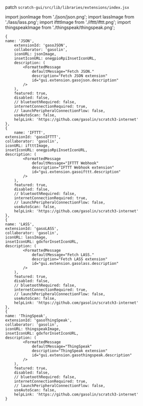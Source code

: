 patch `scratch-gui/src/lib/libraries/extensions/index.jsx`


import jsonImage from './json/json.png';
import lassImage from './lass/lass.png';
import iftttImage from './ifttt/ifttt.png';
import thingspeakImage from './thingspeak/thingspeak.png';


    {
	name: 'JSON',
    	extensionId: 'gasoJSON',
    	collaborator: 'gasolin',
    	iconURL: jsonImage,
    	insetIconURL: onegpioRpiInsetIconURL,
    	description: (
        	<FormattedMessage
            	defaultMessage="Fetch JSON."
            	description="Fetch JSON extension"
            	id="gui.extension.gasojson.description"
        	/>
    	),
    	featured: true,
    	disabled: false,
    	// bluetoothRequired: false,
    	internetConnectionRequired: true,
    	// launchPeripheralConnectionFlow: false,
    	useAutoScan: false,
    	helpLink: 'https://github.com/gasolin/scratch3-internet'
    },
    {
    	name: 'IFTTT',
	extensionId: 'gasoIFTTT',
	collaborator: 'gasolin',
	iconURL: iftttImage,
	insetIconURL: onegpioRpiInsetIconURL,
	description: (
            <FormattedMessage
                defaultMessage="IFTTT Webhook"
                description="IFTTT Webhook extension"
                id="gui.extension.gasoifttt.description"
            />
        ),
        featured: true,
        disabled: false,
        // bluetoothRequired: false,
        internetConnectionRequired: true,
        // launchPeripheralConnectionFlow: false,
        useAutoScan: false,
        helpLink: 'https://github.com/gasolin/scratch3-internet'
    },
    {
  	name: 'LASS',
	extensionId: 'gasoLASS',
	collaborator: 'gasolin',
	iconURL: lassImage,
	insetIconURL: gdxforInsetIconURL,
	description: (
            <FormattedMessage
                defaultMessage="Fetch LASS."
                description="Fetch LASS extension"
                id="gui.extension.gasolass.description"
            />
        ),
        featured: true,
        disabled: false,
        // bluetoothRequired: false,
        internetConnectionRequired: true,
        // launchPeripheralConnectionFlow: false,
        useAutoScan: false,
        helpLink: 'https://github.com/gasolin/scratch3-internet'
    },
    {
	name: 'ThingSpeak',
	extensionId: 'gasoThingSpeak',
	collaborator: 'gasolin',
	iconURL: thingspeakImage,
	insetIconURL: gdxforInsetIconURL,
	description: (
            <FormattedMessage
                defaultMessage="ThingSpeak"
                description="ThingSpeak extension"
                id="gui.extension.gasothingspeak.description"
            />
        ),
        featured: true,
        disabled: false,
        // bluetoothRequired: false,
        internetConnectionRequired: true,
        // launchPeripheralConnectionFlow: false,
        useAutoScan: false,
        helpLink: 'https://github.com/gasolin/scratch3-internet'
    }

